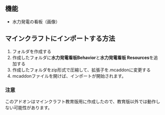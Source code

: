 ## 機能
<ul>
  <li>水力発電の看板（画像）</li>
</ul>

## マインクラフトにインポートする方法
<ol>
  <li>フォルダを作成する</li>
  <li>作成したフォルダに<b>水力発電看板Behavior</b>と<b>水力発電看板 Resources</b>を追加する</li>
  <li>作成したフォルダをzip形式で圧縮して、拡張子を.mcaddonに変更する</li>
  <li>mcaddonファイルを開けば、インポートが開始されます。</li>
</ol>

### 注意
このアドオンはマインクラフト教育版用に作成したので、教育版以外では動作しない可能性があります。
